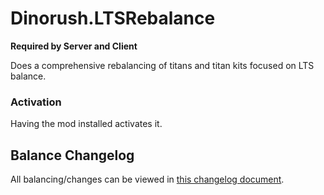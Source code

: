 # Dinorush.LTSRebalance

**Required by Server and Client**

Does a comprehensive rebalancing of titans and titan kits focused on LTS balance.

### Activation

Having the mod installed activates it.

## Balance Changelog

All balancing/changes can be viewed in [this changelog document](https://docs.google.com/document/d/10mZtK7w7MOTv9kGNQru96G7XpEZqv8_dUw_I29RhDj4/edit?usp=sharing).
